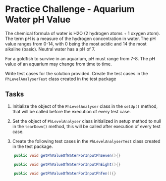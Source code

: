 # Practice Challenge - Aquarium Water pH Value

The chemical formula of water is H2O (2 hydrogen atoms + 1 oxygen atom). The term pH is a measure of the hydrogen concentration in water. The pH value ranges from 0-14, with 0 being the most acidic and 14 the most alkaline (basic). Neutral water has a pH of 7.

For a goldfish to survive in an aquarium, pH must range from 7-8. The pH value of an aquarium may change from time to time.

Write test cases for the solution provided.
Create the test cases in the `PhLevelAnalyserTest` class created in the test packag​e

## Tasks

1. Initialize the object of the `PhLevelAnalyser` class in the `setUp()` method, that will be called before the execution of every test case.​

2. Set the object of `PhLevelAnalyser` class initialized in setup method to null in the `tearDown()` method, this will be called after execution of every test case.​

3. Create the following test cases in the `PhLevelAnalyserTest` class created in the test package.​

```java
    public void getPhValueOfWaterForInputPhSeven(){}

    public void getPhValueOfWaterForInputPhEight(){}

    public void getPhValueOfWaterForInputPhTen(){}
```
